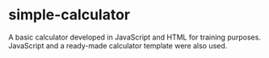 # simple-calculator
A basic calculator developed in JavaScript and HTML for training purposes. JavaScript and a ready-made calculator template were also used.

<h1>

